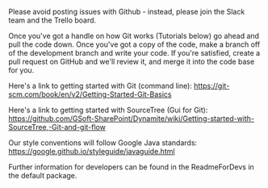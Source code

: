 Please avoid posting issues with Github - instead, please join the Slack team and the Trello board.

Once you've got a handle on how Git works (Tutorials below) go ahead and pull the code down.
Once you've got a copy of the code, make a branch off of the development branch and write your code.
If you're satisfied, create a pull request on GitHub and we'll review it, and merge it into the code base for you.

Here's a link to getting started with Git (command line):
https://git-scm.com/book/en/v2/Getting-Started-Git-Basics

Here's a link to getting started with SourceTree (Gui for Git):
https://github.com/GSoft-SharePoint/Dynamite/wiki/Getting-started-with-SourceTree,-Git-and-git-flow



Our style conventions will follow Google Java standards:
https://google.github.io/styleguide/javaguide.html

Further information for developers can be found in the ReadmeForDevs in the default package.
